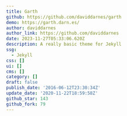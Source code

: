 ```yaml
---
title: Garth
github: https://github.com/daviddarnes/garth
demo: https://garth.darn.es/
author: daviddarnes
author_link: https://github.com/daviddarnes
date: 2023-11-27T05:33:06.620Z
description: A really basic theme for Jekyll
ssg:
  - Jekyll
css: []
ui: []
cms: []
category: []
draft: false
publish_date: '2016-06-12T23:30:34Z'
update_date: '2020-11-22T18:59:58Z'
github_star: 143
github_fork: 79
---
```


